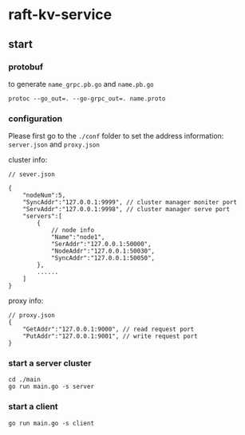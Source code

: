 # raft-kv-service
## start
### protobuf
to generate `name_grpc.pb.go` and `name.pb.go`
```
protoc --go_out=. --go-grpc_out=. name.proto
```
### configuration

Please first go to the `./conf` folder to set the address information: `server.json` and `proxy.json`

cluster info:
```
// sever.json

{
    "nodeNum":5,
    "SyncAddr":"127.0.0.1:9999", // cluster manager moniter port
    "ServAddr":"127.0.0.1:9998", // cluster manager serve port
    "servers":[
        {
            // node info
            "Name":"node1",
            "SerAddr":"127.0.0.1:50000",
            "NodeAddr":"127.0.0.1:50030",
            "SyncAddr":"127.0.0.1:50050",
        },
        ......
    ]
}
```

proxy info:

```
// proxy.json
{
    "GetAddr":"127.0.0.1:9000", // read request port
    "PutAddr":"127.0.0.1:9001", // write request port
}
```


### start a server cluster

```
cd ./main
go run main.go -s server
```

### start a client
```
go run main.go -s client
```